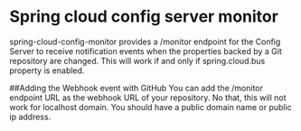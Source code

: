 # Spring cloud config server monitor


spring-cloud-config-monitor provides a /monitor endpoint for the Config Server to receive notification events when the properties backed by a Git repository are changed. This will work if and only if spring.cloud.bus property is enabled.

##Adding the Webhook event with GitHub
You can add the  /monitor endpoint URL as the webhook URL of your repository.  No that, this will not work for localhost domain. You should have a public domain name or public ip address.